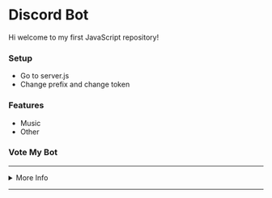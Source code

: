 # Discord Bot

Hi welcome to my first JavaScript repository!

### Setup
-  Go to server.js 
-  Change prefix and change token

### Features
-  Music
-  Other

### Vote My Bot


***

<details>
<summary>More Info</summary>
-  https://dbd.leref.ga/guide/begin
</details>

***
